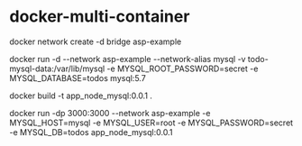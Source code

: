 # docker-multi-container

docker network create -d bridge asp-example

docker run -d --network asp-example --network-alias mysql -v todo-mysql-data:/var/lib/mysql -e MYSQL_ROOT_PASSWORD=secret -e MYSQL_DATABASE=todos mysql:5.7

docker build -t app_node_mysql:0.0.1 .

docker run -dp 3000:3000 --network asp-example -e MYSQL_HOST=mysql -e MYSQL_USER=root -e MYSQL_PASSWORD=secret -e MYSQL_DB=todos app_node_mysql:0.0.1

